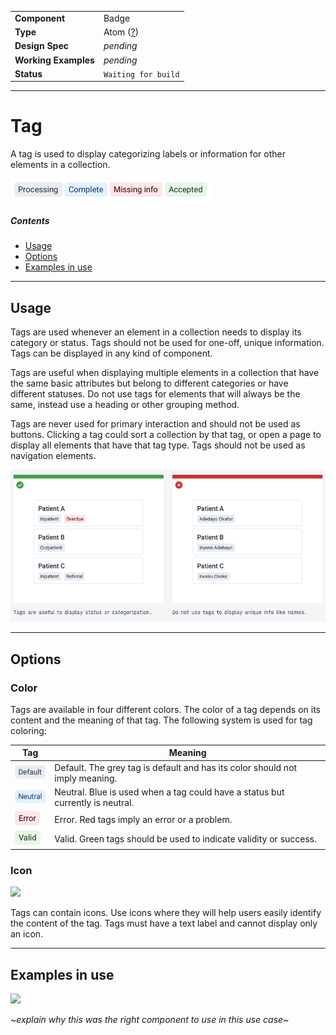 | |  |
|-------------|------------------|
| **Component** | Badge |
| **Type** | Atom ([?](http://atomicdesign.bradfrost.com/chapter-2/))|
| **Design Spec** | *pending* |
| **Working Examples** | *pending* |
| **Status** | `Waiting for build` |

---

# Tag

A tag is used to display categorizing labels or information for other elements in a collection.

![](../images/tag/tag.png)

##### Contents

- [Usage](#usage)
- [Options](#options)
- [Examples in use](#examples-in-use)

---

## Usage

Tags are used whenever an element in a collection needs to display its category or status. Tags should not be used for one-off, unique information. Tags can be displayed in any kind of component.

Tags are useful when displaying multiple elements in a collection that have the same basic attributes but belong to different categories or have different statuses. Do not use tags for elements that will always be the same, instead use a heading or other grouping method.

Tags are never used for primary interaction and should not be used as buttons. Clicking a tag could sort a collection by that tag, or open a page to display all elements that have that tag type. Tags should not be used as navigation elements.

![](../images/tag/tag-ex-1.png)

---

## Options

### Color

Tags are available in four different colors. The color of a tag depends on its content and the meaning of that tag. The following system is used for tag coloring:

| Tag | Meaning |
| -- | -- |
| ![](../images/tag/tag-grey.png) | Default. The grey tag is default and has its color should not imply meaning. |
| ![](../images/tag/tag-blue.png) | Neutral. Blue is used when a tag could have a status but currently is neutral. |
| ![](../images/tag/tag-red.png) | Error. Red tags imply an error or a problem.
| ![](../images/tag/tag-green.png) | Valid. Green tags should be used to indicate validity or success. |


### Icon

![](../images/tag/tag-icon.png)

Tags can contain icons. Use icons where they will help users easily identify the content of the tag. Tags must have a text label and cannot display only an icon.

---

## Examples in use

![](../images/-example.png)

*~explain why this was the right component to use in this use case~*
